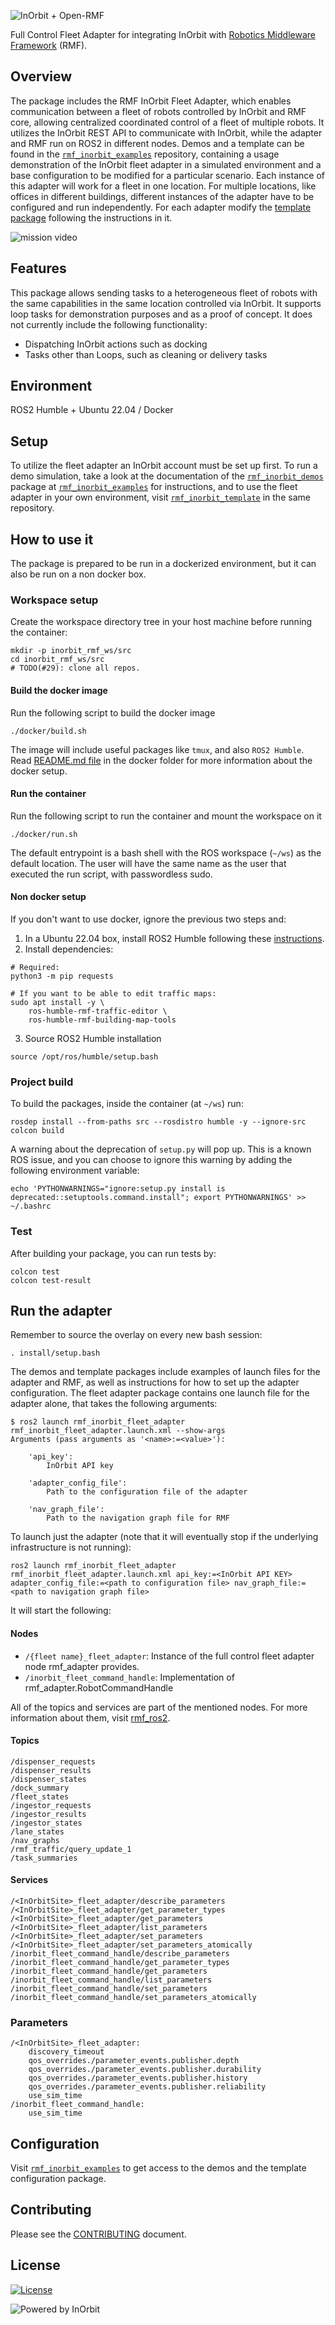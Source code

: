 ![InOrbit + Open-RMF](assets/open%20rmf%20inorbit%20github%20header%20narrow%202.png)

Full Control Fleet Adapter for integrating InOrbit with [Robotics Middleware Framework](https://github.com/open-rmf/rmf#robotics-middleware-framework-rmf) (RMF).

## Overview

The package includes the RMF InOrbit Fleet Adapter, which enables communication between a fleet of robots controlled by InOrbit and RMF core, allowing centralized coordinated control of a fleet of multiple robots. It utilizes the InOrbit REST API to communicate with InOrbit, while the adapter and RMF run on ROS2 in different nodes.
Demos and a template can be found in the [`rmf_inorbit_examples`](https://github.com/inorbit-ai/rmf_inorbit_examples) repository, containing a usage demonstration of the InOrbit fleet adapter in a simulated environment and a base configuration to be modified for a particular scenario.
Each instance of this adapter will work for a fleet in one location. For multiple locations, like offices in different buildings, different instances of the adapter have to be configured and run independently. For each adapter modify the [template package](https://github.com/inorbit-ai/rmf_inorbit_examples/tree/main/rmf_inorbit_template) following the instructions in it.

![mission video](assets/full%20mission.gif)

## Features

This package allows sending tasks to a heterogeneous fleet of robots with the same capabilities in the same location controlled via InOrbit. It supports loop tasks for demonstration purposes and as a proof of concept.
It does not currently include the following functionality:

- Dispatching InOrbit actions such as docking
- Tasks other than Loops, such as cleaning or delivery tasks

## Environment

ROS2 Humble + Ubuntu 22.04 / Docker

## Setup

To utilize the fleet adapter an InOrbit account must be set up first. To run a demo simulation, take a look at the documentation of the [`rmf_inorbit_demos`](https://github.com/inorbit-ai/rmf_inorbit_examples/tree/main/rmf_inorbit_demos) package at [`rmf_inorbit_examples`](https://github.com/inorbit-ai/rmf_inorbit_examples) for instructions, and to use the fleet adapter in your own environment, visit [`rmf_inorbit_template`](https://github.com/inorbit-ai/rmf_inorbit_examples/tree/main/rmf_inorbit_template) in the same repository.

## How to use it

The package is prepared to be run in a dockerized environment, but it can also be run on a non docker box.

### Workspace setup

Create the workspace directory tree in your host machine before running the container:

```
mkdir -p inorbit_rmf_ws/src
cd inorbit_rmf_ws/src
# TODO(#29): clone all repos.
```

#### Build the docker image

Run the following script to build the docker image

```
./docker/build.sh
```

The image will include useful packages like `tmux`, and also `ROS2 Humble`. Read [README.md file](https://github.com/inorbit-ai/ros_amr_interop/blob/main/docker/README.md) in the docker folder for more information about the docker setup.

#### Run the container

Run the following script to run the container and mount the workspace on it

```
./docker/run.sh
```

The default entrypoint is a bash shell with the ROS workspace (`~/ws`) as the default location. The user will have the same name as the user that executed the run script, with passwordless sudo.

#### Non docker setup

If you don't want to use docker, ignore the previous two steps and:

1. In a Ubuntu 22.04 box, install ROS2 Humble following these [instructions](https://docs.ros.org/en/humble/Installation/Ubuntu-Install-Debians.html).
2. Install dependencies:

```
# Required:
python3 -m pip requests

# If you want to be able to edit traffic maps:
sudo apt install -y \
    ros-humble-rmf-traffic-editor \
    ros-humble-rmf-building-map-tools
```

3. Source ROS2 Humble installation

```
source /opt/ros/humble/setup.bash
```

### Project build

To build the packages, inside the container (at `~/ws`) run:

```
rosdep install --from-paths src --rosdistro humble -y --ignore-src
colcon build
```

A warning about the deprecation of `setup.py` will pop up. This is a known ROS issue, and you can choose to ignore this warning by adding the following environment variable:

```
echo 'PYTHONWARNINGS="ignore:setup.py install is deprecated::setuptools.command.install"; export PYTHONWARNINGS' >> ~/.bashrc
```

### Test

After building your package, you can run tests by:

```
colcon test
colcon test-result
```

## Run the adapter

Remember to source the overlay on every new bash session:

```
. install/setup.bash
```

The demos and template packages include examples of launch files for the adapter and RMF, as well as instructions for how to set up the adapter configuration.
The fleet adapter package contains one launch file for the adapter alone, that takes the following arguments:

```
$ ros2 launch rmf_inorbit_fleet_adapter rmf_inorbit_fleet_adapter.launch.xml --show-args
Arguments (pass arguments as '<name>:=<value>'):

    'api_key':
        InOrbit API key

    'adapter_config_file':
        Path to the configuration file of the adapter

    'nav_graph_file':
        Path to the navigation graph file for RMF

```

To launch just the adapter (note that it will eventually stop if the underlying infrastructure is not running):

```
ros2 launch rmf_inorbit_fleet_adapter rmf_inorbit_fleet_adapter.launch.xml api_key:=<InOrbit API KEY> adapter_config_file:=<path to configuration file> nav_graph_file:=<path to navigation graph file>
```

It will start the following:

#### Nodes

- `/{fleet name}_fleet_adapter`: Instance of the full control fleet adapter node rmf_adapter provides.
- `/inorbit_fleet_command_handle`: Implementation of rmf_adapter.RobotCommandHandle

All of the topics and services are part of the mentioned nodes. For more information about them, visit [rmf_ros2](https://github.com/open-rmf/rmf_ros2).

#### Topics

```
/dispenser_requests
/dispenser_results
/dispenser_states
/dock_summary
/fleet_states
/ingestor_requests
/ingestor_results
/ingestor_states
/lane_states
/nav_graphs
/rmf_traffic/query_update_1
/task_summaries
```

#### Services

```
/<InOrbitSite>_fleet_adapter/describe_parameters
/<InOrbitSite>_fleet_adapter/get_parameter_types
/<InOrbitSite>_fleet_adapter/get_parameters
/<InOrbitSite>_fleet_adapter/list_parameters
/<InOrbitSite>_fleet_adapter/set_parameters
/<InOrbitSite>_fleet_adapter/set_parameters_atomically
/inorbit_fleet_command_handle/describe_parameters
/inorbit_fleet_command_handle/get_parameter_types
/inorbit_fleet_command_handle/get_parameters
/inorbit_fleet_command_handle/list_parameters
/inorbit_fleet_command_handle/set_parameters
/inorbit_fleet_command_handle/set_parameters_atomically
```

### Parameters

```
/<InOrbitSite>_fleet_adapter:
    discovery_timeout
    qos_overrides./parameter_events.publisher.depth
    qos_overrides./parameter_events.publisher.durability
    qos_overrides./parameter_events.publisher.history
    qos_overrides./parameter_events.publisher.reliability
    use_sim_time
/inorbit_fleet_command_handle:
    use_sim_time
```

## Configuration

Visit [`rmf_inorbit_examples`](https://github.com/inorbit-ai/rmf_inorbit_examples) to get access to the demos and the template configuration package.

## Contributing

Please see the [CONTRIBUTING](CONTRIBUTING.md) document.

## License

[![License](https://img.shields.io/badge/License-BSD_3--Clause-blue.svg)](LICENSE)

![Powered by InOrbit](assets/open%20rmf%20inorbit%20github%20footer.png)
